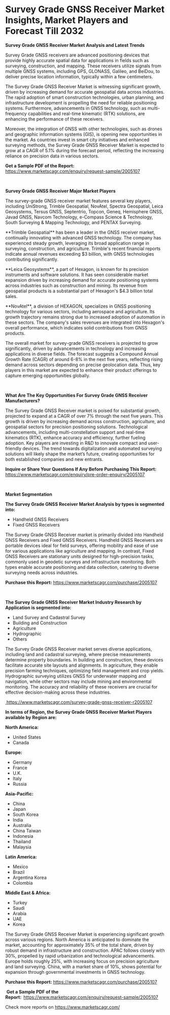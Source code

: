 <p><h1>Survey Grade GNSS Receiver Market Insights, Market Players and Forecast Till 2032</h1></p><p><strong>Survey Grade GNSS Receiver Market Analysis and Latest Trends</strong></p>
<p><p>Survey Grade GNSS receivers are advanced positioning devices that provide highly accurate spatial data for applications in fields such as surveying, construction, and mapping. These receivers utilize signals from multiple GNSS systems, including GPS, GLONASS, Galileo, and BeiDou, to deliver precise location information, typically within a few centimeters. </p><p>The Survey Grade GNSS Receiver Market is witnessing significant growth, driven by increasing demand for accurate geospatial data across industries. The rapid adoption of smart construction technologies, urban planning, and infrastructure development is propelling the need for reliable positioning systems. Furthermore, advancements in GNSS technology, such as multi-frequency capabilities and real-time kinematic (RTK) solutions, are enhancing the performance of these receivers. </p><p>Moreover, the integration of GNSS with other technologies, such as drones and geographic information systems (GIS), is opening new opportunities in the market. As countries invest in smart city initiatives and enhanced surveying methods, the Survey Grade GNSS Receiver Market is expected to grow at a CAGR of 5.1% during the forecast period, reflecting the increasing reliance on precision data in various sectors.</p></p>
<p><strong>Get a Sample PDF of the Report:&nbsp;</strong> <a href="https://www.marketscagr.com/enquiry/request-sample/2005107?utm_campaign=2637&utm_medium=2&utm_source=Github&utm_content=ia&utm_term=29032025&utm_id=survey-grade-gnss-receiver">https://www.marketscagr.com/enquiry/request-sample/2005107</a></p>
<p>&nbsp;</p>
<p><strong>Survey Grade GNSS Receiver Major Market Players</strong></p>
<p><p>The survey-grade GNSS receiver market features several key players, including UniStrong, Trimble Geospatial, NovAtel, Spectra Geospatial, Leica Geosystems, Tersus GNSS, Septentrio, Topcon, Geneq, Hemisphere GNSS, Javad GNSS, Navcom Technology, e-Compass Science & Technology, South Surveying & Mapping Technology, and PENTAX Surveying.</p><p>**Trimble Geospatial** has been a leader in the GNSS receiver market, continually innovating with advanced GNSS technology. The company has experienced steady growth, leveraging its broad application range in surveying, construction, and agriculture. Trimble's recent financial reports indicate annual revenues exceeding $3 billion, with GNSS technologies contributing significantly.</p><p>**Leica Geosystems**, a part of Hexagon, is known for its precision instruments and software solutions. It has seen considerable market expansion driven by increasing demand for accurate positioning systems across industries such as construction and mining. Its revenue from geospatial products is a substantial part of Hexagon's $4.3 billion total sales.</p><p>**NovAtel**, a division of HEXAGON, specializes in GNSS positioning technology for various sectors, including aerospace and agriculture. Its growth trajectory remains strong due to increased adoption of automation in these sectors. The company's sales revenues are integrated into Hexagon's overall performance, which indicates solid contributions from GNSS products.</p><p>The overall market for survey-grade GNSS receivers is projected to grow significantly, driven by advancements in technology and increasing applications in diverse fields. The forecast suggests a Compound Annual Growth Rate (CAGR) of around 6-8% in the next five years, reflecting rising demand across sectors depending on precise geolocation data. Thus, key players in this market are expected to enhance their product offerings to capture emerging opportunities globally.</p></p>
<p>&nbsp;</p>
<p><strong>What Are The Key Opportunities For Survey Grade GNSS Receiver Manufacturers?</strong></p>
<p><p>The Survey Grade GNSS Receiver market is poised for substantial growth, projected to expand at a CAGR of over 7% through the next five years. This growth is driven by increasing demand across construction, agriculture, and geospatial sectors for precision positioning solutions. Technological advancements, including multi-constellation support and real-time kinematics (RTK), enhance accuracy and efficiency, further fueling adoption. Key players are investing in R&D to innovate compact and user-friendly devices. The trend towards digitalization and automated surveying solutions will likely shape the market’s future, creating opportunities for both established companies and new entrants.</p></p>
<p><strong>Inquire or Share Your Questions If Any Before Purchasing This Report:</strong> <a href="https://www.marketscagr.com/enquiry/pre-order-enquiry/2005107?utm_campaign=2637&utm_medium=2&utm_source=Github&utm_content=ia&utm_term=29032025&utm_id=survey-grade-gnss-receiver">https://www.marketscagr.com/enquiry/pre-order-enquiry/2005107</a></p>
<p>&nbsp;</p>
<p><strong>Market Segmentation</strong></p>
<p><strong>The Survey Grade GNSS Receiver Market Analysis by types is segmented into:</strong></p>
<p><ul><li>Handheld GNSS Receivers</li><li>Fixed GNSS Receivers</li></ul></p>
<p><p>The Survey Grade GNSS Receiver market is primarily divided into Handheld GNSS Receivers and Fixed GNSS Receivers. Handheld GNSS Receivers are portable devices ideal for field surveys, offering mobility and ease of use for various applications like agriculture and mapping. In contrast, Fixed GNSS Receivers are stationary units designed for high-precision tasks, commonly used in geodetic surveys and infrastructure monitoring. Both types enable accurate positioning and data collection, catering to diverse surveying needs across industries.</p></p>
<p><strong>Purchase this Report:&nbsp;</strong><a href="https://www.marketscagr.com/purchase/2005107?utm_campaign=2637&utm_medium=2&utm_source=Github&utm_content=ia&utm_term=29032025&utm_id=survey-grade-gnss-receiver">https://www.marketscagr.com/purchase/2005107</a></p>
<p>&nbsp;</p>
<p><strong>The Survey Grade GNSS Receiver Market Industry Research by Application is segmented into:</strong></p>
<p><ul><li>Land Survey and Cadastral Survey</li><li>Building and Construction</li><li>Agriculture</li><li>Hydrographic</li><li>Others</li></ul></p>
<p><p>The Survey Grade GNSS Receiver market serves diverse applications, including land and cadastral surveying, where precise measurements determine property boundaries. In building and construction, these devices facilitate accurate site layouts and alignments. In agriculture, they enable precision farming techniques, optimizing field management and crop yields. Hydrographic surveying utilizes GNSS for underwater mapping and navigation, while other sectors may include mining and environmental monitoring. The accuracy and reliability of these receivers are crucial for effective decision-making across these industries.</p></p>
<p><a href="https://www.marketscagr.com/survey-grade-gnss-receiver-r2005107?utm_campaign=2637&utm_medium=2&utm_source=Github&utm_content=ia&utm_term=29032025&utm_id=survey-grade-gnss-receiver">&nbsp;https://www.marketscagr.com/survey-grade-gnss-receiver-r2005107</a></p>
<p><strong>In terms of Region, the Survey Grade GNSS Receiver Market Players available by Region are:</strong></p>
<p>
    <p> <strong> North America: </strong>
        <ul>
            <li>United States</li>
            <li>Canada</li>
        </ul>
        </p> 
    <p> <strong> Europe: </strong>
        <ul>
            <li>Germany</li>
            <li>France</li>
            <li>U.K.</li>
            <li>Italy</li>
            <li>Russia</li>
        </ul>
        </p> 
    <p> <strong> Asia-Pacific: </strong>
        <ul>
            <li>China</li>
            <li>Japan</li>
            <li>South Korea</li>
            <li>India</li>
            <li>Australia</li>
            <li>China Taiwan</li>
            <li>Indonesia</li>
            <li>Thailand</li>
            <li>Malaysia</li>
        </ul>
        </p> 
    <p> <strong> Latin America: </strong>
        <ul>
            <li>Mexico</li>
            <li>Brazil</li>
            <li>Argentina Korea</li>
            <li>Colombia</li>
        </ul>
        </p> 
    <p> <strong> Middle East & Africa: </strong>
        <ul>
            <li>Turkey</li>
            <li>Saudi</li>
            <li>Arabia</li>
            <li>UAE</li>
            <li>Korea</li>
        </ul>
    </p>
    </p>
<p><p>The Survey Grade GNSS Receiver Market is experiencing significant growth across various regions. North America is anticipated to dominate the market, accounting for approximately 35% of the total share, driven by robust demand in infrastructure and construction. APAC follows closely with 30%, propelled by rapid urbanization and technological advancements. Europe holds roughly 25%, with increasing focus on precision agriculture and land surveying. China, with a market share of 10%, shows potential for expansion through governmental investments in GNSS technology.</p></p>
<p><strong>Purchase this Report: </strong><a href="https://www.marketscagr.com/purchase/2005107?utm_campaign=2637&utm_medium=2&utm_source=Github&utm_content=ia&utm_term=29032025&utm_id=survey-grade-gnss-receiver">https://www.marketscagr.com/purchase/2005107</a></p>
<p>&nbsp;<strong>Get a Sample PDF of the Report:&nbsp;&nbsp;</strong><a href="https://www.marketscagr.com/enquiry/request-sample/2005107?utm_campaign=2637&utm_medium=2&utm_source=Github&utm_content=ia&utm_term=29032025&utm_id=survey-grade-gnss-receiver">https://www.marketscagr.com/enquiry/request-sample/2005107</a></p>
<p><strong></strong></p>
<p>Check more reports on <a href="https://www.marketscagr.com/?utm_campaign=2637&utm_medium=2&utm_source=Github&utm_content=ia&utm_term=29032025&utm_id=survey-grade-gnss-receiver">https://www.marketscagr.com/</a></p>